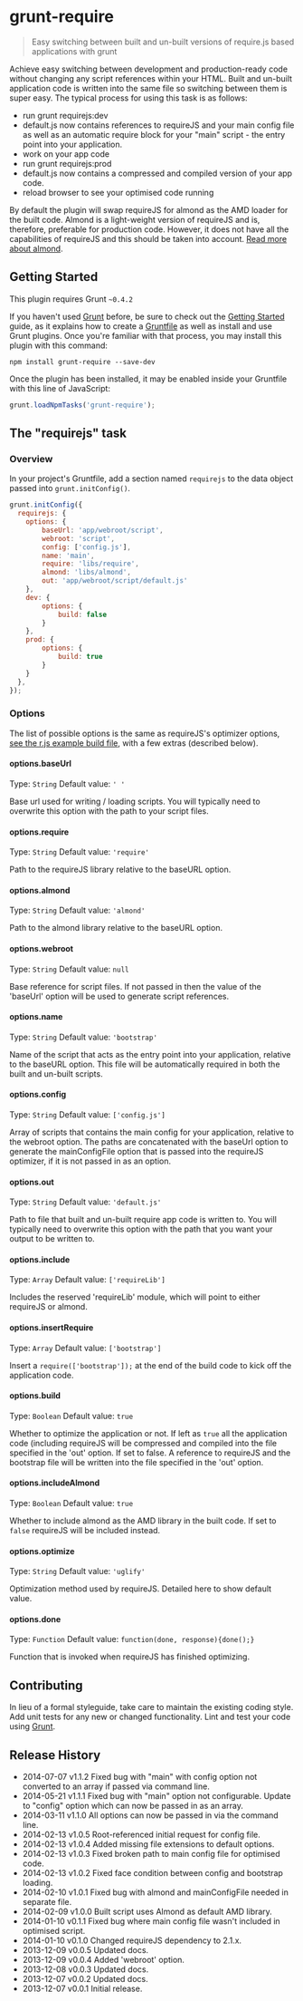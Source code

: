 # grunt-require

> Easy switching between built and un-built versions of require.js based applications with grunt

Achieve easy switching between development and production-ready code without changing any script references within your HTML. Built and un-built application code is written into the same file so switching between them is super easy. The typical process for using this task is as follows:

- run grunt requirejs:dev
- default.js now contains references to requireJS and your main config file as well as an automatic require block for your "main" script - the entry point into your application.
- work on your app code
- run grunt requirejs:prod
- default.js now contains a compressed and compiled version of your app code.
- reload browser to see your optimised code running

By default the plugin will swap requireJS for almond as the AMD loader for the built code. Almond is a light-weight version of requireJS and is, therefore, preferable for production code. However, it does not have all the capabilities of requireJS and this should be taken into account. [Read more about almond](https://github.com/jrburke/almond).

## Getting Started
This plugin requires Grunt `~0.4.2`

If you haven't used [Grunt](http://gruntjs.com/) before, be sure to check out the [Getting Started](http://gruntjs.com/getting-started) guide, as it explains how to create a [Gruntfile](http://gruntjs.com/sample-gruntfile) as well as install and use Grunt plugins. Once you're familiar with that process, you may install this plugin with this command:

```shell
npm install grunt-require --save-dev
```

Once the plugin has been installed, it may be enabled inside your Gruntfile with this line of JavaScript:

```js
grunt.loadNpmTasks('grunt-require');
```

## The "requirejs" task

### Overview
In your project's Gruntfile, add a section named `requirejs` to the data object passed into `grunt.initConfig()`.

```js
grunt.initConfig({
  requirejs: {
    options: {
        baseUrl: 'app/webroot/script',
        webroot: 'script',
        config: ['config.js'],
        name: 'main',
		require: 'libs/require',
		almond: 'libs/almond',
        out: 'app/webroot/script/default.js'
    },
    dev: {
		options: {
			build: false
		}
    },
    prod: {
		options: {
			build: true
		}
    }
  },
});
```

### Options
The list of possible options is the same as requireJS's optimizer options, [see the r.js example build file](https://github.com/jrburke/r.js/blob/master/build/example.build.js), with a few extras (described below).

#### options.baseUrl
Type: `String`
Default value: `' '`

Base url used for writing / loading scripts. You will typically need to overwrite this option with the path to your script files.

#### options.require
Type: `String`
Default value: `'require'`

Path to the requireJS library relative to the baseURL option.

#### options.almond
Type: `String`
Default value: `'almond'`

Path to the almond library relative to the baseURL option.

#### options.webroot
Type: `String`
Default value: `null`

Base reference for script files. If not passed in then the value of the 'baseUrl' option will be used to generate script references.

#### options.name
Type: `String`
Default value: `'bootstrap'`

Name of the script that acts as the entry point into your application, relative to the baseURL option. This file will be automatically required in both the built and un-built scripts.

#### options.config
Type: `String`
Default value: `['config.js']`

Array of scripts that contains the main config for your application, relative to the webroot option. The paths are concatenated with the baseUrl option to generate the mainConfigFile option that is passed into the requireJS optimizer, if it is not passed in as an option.

#### options.out
Type: `String`
Default value: `'default.js'`

Path to file that built and un-built require app code is written to. You will typically need to overwrite this option with the path that you want your output to be written to.

#### options.include
Type: `Array`
Default value: `['requireLib']`

Includes the reserved 'requireLib' module, which will point to either requireJS or almond.

#### options.insertRequire
Type: `Array`
Default value: `['bootstrap']`

Insert a `require(['bootstrap']);` at the end of the build code to kick off the application code.

#### options.build
Type: `Boolean`
Default value: `true`

Whether to optimize the application or not. If left as `true` all the application code (including requireJS will be compressed and compiled into the file specified in the 'out' option. If set to false. A reference to requireJS and the bootstrap file will be written into the file specified in the 'out' option.

#### options.includeAlmond
Type: `Boolean`
Default value: `true`

Whether to include almond as the AMD library in the built code. If set to `false` requireJS will be included instead.

#### options.optimize
Type: `String`
Default value: `'uglify'`

Optimization method used by requireJS. Detailed here to show default value.

#### options.done
Type: `Function`
Default value: `function(done, response){done();}`

Function that is invoked when requireJS has finished optimizing.

## Contributing
In lieu of a formal styleguide, take care to maintain the existing coding style. Add unit tests for any new or changed functionality. Lint and test your code using [Grunt](http://gruntjs.com/).

## Release History
* 2014-07-07    v1.1.2  Fixed bug with "main" with config option not converted to an array if passed via command line.
* 2014-05-21    v1.1.1  Fixed bug with "main" option not configurable. Update to "config" option which can now be passed in as an array.
* 2014-03-11    v1.1.0  All options can now be passed in via the command line.
* 2014-02-13    v1.0.5  Root-referenced initial request for config file.
* 2014-02-13    v1.0.4  Added missing file extensions to default options.
* 2014-02-13    v1.0.3  Fixed broken path to main config file for optimised code.
* 2014-02-13    v1.0.2  Fixed face condition between config and bootstrap loading.
* 2014-02-10    v1.0.1  Fixed bug with almond and mainConfigFile needed in separate file.
* 2014-02-09	v1.0.0	Built script uses Almond as default AMD library.
* 2014-01-10	v0.1.1	Fixed bug where main config file wasn't included in optimised script.
* 2014-01-10	v0.1.0	Changed requireJS dependency to 2.1.x.
* 2013-12-09	v0.0.5	Updated docs.
* 2013-12-09	v0.0.4	Added 'webroot' option.
* 2013-12-08	v0.0.3	Updated docs.
* 2013-12-07	v0.0.2	Updated docs.
* 2013-12-07	v0.0.1	Initial release.